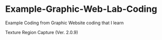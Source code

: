 # Example-Graphic-Web-Lab-Coding
Example Coding from Graphic Website coding that I learn

Texture Region Capture (Ver. 2.0.9)

